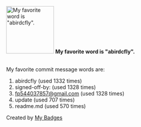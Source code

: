 <img src="https://github.com/my-badges/my-badges/blob/master/src/all-badges/favorite-word/favorite-word.png?raw=true" alt="My favorite word is &quot;abirdcfly&quot;." title="My favorite word is &quot;abirdcfly&quot;." width="128">
<strong>My favorite word is &quot;abirdcfly&quot;.</strong>
<br><br>

My favorite commit message words are:

1. abirdcfly (used 1332 times)
2. signed-off-by: (used 1328 times)
3. <fp544037857@gmail.com> (used 1328 times)
4. update (used 707 times)
5. readme.md (used 570 times)


Created by <a href="https://github.com/my-badges/my-badges">My Badges</a>